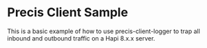 Precis Client Sample
===

This is a basic example of how to use precis-client-logger to trap all inbound
and outbound traffic on a Hapi 8.x.x server.

